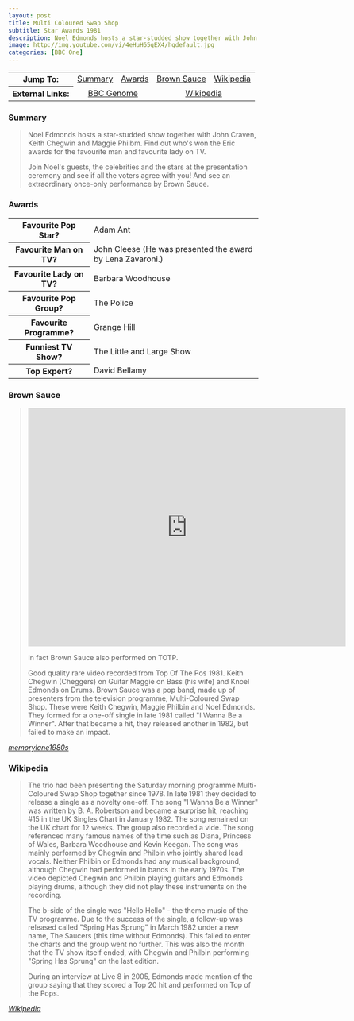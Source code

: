 ```yaml
---
layout: post
title: Multi Coloured Swap Shop
subtitle: Star Awards 1981
description: Noel Edmonds hosts a star-studded show together with John Craven, Keith Chegwin and Maggie Philbm. Find out who's won the Eric awards for the favourite man and favourite lady on TV
image: http://img.youtube.com/vi/4eHuH65qEX4/hqdefault.jpg
categories: [BBC One]
---
```


<table>
<tr align="center">
<th>Jump To:</th>
<td><a href="#summary">Summary</a></td>
<td><a href="#awards">Awards</a></td>
<td><a href="#brown-sauce">Brown Sauce</a></td>
<td><a href="#wikipedia">Wikipedia</a></td>
</tr>
<tr align="center">
<th>External Links:</th>
<td colspan="2"><a href="https://genome.ch.bbc.co.uk/2cdaf69eeff74dc6b324747c7b71ca33">BBC Genome</a></td>
<td colspan="2"><a href="https://en.wikipedia.org/wiki/Brown_Sauce_(band)">Wikipedia</a></td>
</tr>
</table>

### Summary
> Noel Edmonds hosts a star-studded show together with John Craven, Keith Chegwin and Maggie Philbm. Find out who's won the Eric awards for the favourite man and favourite lady on TV.
>
> Join Noel's guests, the celebrities and the stars at the presentation ceremony and see if all the voters agree with you! And see an extraordinary once-only performance by Brown Sauce.

### Awards
<table>
<tr>
<th>Favourite Pop Star?</th>
<td>Adam Ant</td>
</tr>

<tr>
<th>Favourite Man on TV?</th>
<td>John Cleese (He was presented the award by Lena Zavaroni.)</td>
</tr>

<tr>
<th>Favourite Lady on TV?</th>
<td>Barbara Woodhouse</td>
</tr>

<tr>
<th>Favourite Pop Group?</th>
<td>The Police</td>
</tr>

<tr>
<th>Favourite Programme?</th>
<td>Grange Hill</td>
</tr>

<tr>
<th>Funniest TV Show?</th>
<td>The Little and Large Show</td>
</tr>

<tr>
<th>Top Expert?</th>
<td>David Bellamy</td>
</tr>
</table>

### Brown Sauce
> <div class="responsive-video"><iframe width="640px" height="480px" src="https://www.youtube.com/embed/4eHuH65qEX4?rel=0&showinfo=1" frameborder="0" allowfullscreen=""></iframe></div>
>
> In fact Brown Sauce also performed on TOTP.
>
> Good quality rare video recorded from Top Of The Pos 1981. Keith Chegwin (Cheggers) on Guitar Maggie on Bass (his wife) and Knoel Edmonds on Drums. Brown Sauce was a pop band, made up of presenters from the television programme, Multi-Coloured Swap Shop. These were Keith Chegwin, Maggie Philbin and Noel Edmonds. They formed for a one-off single in late 1981 called "I Wanna Be a Winner". After that became a hit, they released another in 1982, but failed to make an impact.

<cite>[memorylane1980s](https://youtu.be/4eHuH65qEX4)</cite>

### Wikipedia
> The trio had been presenting the Saturday morning programme Multi-Coloured Swap Shop together since 1978. In late 1981 they decided to release a single as a novelty one-off. The song "I Wanna Be a Winner" was written by B. A. Robertson and became a surprise hit, reaching #15 in the UK Singles Chart in January 1982. The song remained on the UK chart for 12 weeks. The group also recorded a vide. The song referenced many famous names of the time such as Diana, Princess of Wales, Barbara Woodhouse and Kevin Keegan. The song was mainly performed by Chegwin and Philbin who jointly shared lead vocals. Neither Philbin or Edmonds had any musical background, although Chegwin had performed in bands in the early 1970s. The video depicted Chegwin and Philbin playing guitars and Edmonds playing drums, although they did not play these instruments on the recording.
>
> The b-side of the single was "Hello Hello" - the theme music of the TV programme. Due to the success of the single, a follow-up was released called "Spring Has Sprung" in March 1982 under a new name, The Saucers (this time without Edmonds). This failed to enter the charts and the group went no further. This was also the month that the TV show itself ended, with Chegwin and Philbin performing "Spring Has Sprung" on the last edition.
>
> During an interview at Live 8 in 2005, Edmonds made mention of the group saying that they scored a Top 20 hit and performed on Top of the Pops.

<cite>[Wikipedia](https://en.wikipedia.org/wiki/Brown_Sauce_(band))</cite>

